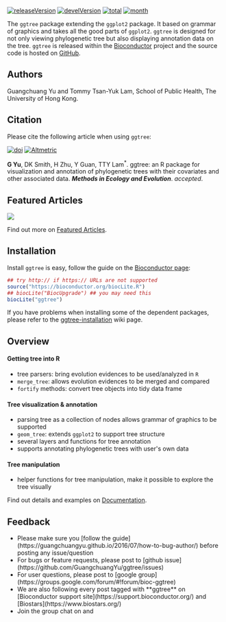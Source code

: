 <!-- AddToAny BEGIN -->
<div class="a2a_kit a2a_kit_size_32 a2a_default_style">
<a class="a2a_dd" href="//www.addtoany.com/share"></a>
<a class="a2a_button_facebook"></a>
<a class="a2a_button_twitter"></a>
<a class="a2a_button_google_plus"></a>
<a class="a2a_button_pinterest"></a>
<a class="a2a_button_reddit"></a>
<a class="a2a_button_sina_weibo"></a>
<a class="a2a_button_wechat"></a>
<a class="a2a_button_douban"></a>
</div>
<script async src="//static.addtoany.com/menu/page.js"></script>
<!-- AddToAny END -->

<link rel="stylesheet" href="https://guangchuangyu.github.io/css/font-awesome.min.css">

[![releaseVersion](https://img.shields.io/badge/release%20version-1.4.20-blue.svg?style=flat)](https://bioconductor.org/packages/ggtree)
[![develVersion](https://img.shields.io/badge/devel%20version-1.5.14-blue.svg?style=flat)](https://github.com/GuangchuangYu/ggtree)
[![total](https://img.shields.io/badge/downloads-13115/total-blue.svg?style=flat)](https://bioconductor.org/packages/stats/bioc/ggtree)
[![month](https://img.shields.io/badge/downloads-1122/month-blue.svg?style=flat)](https://bioconductor.org/packages/stats/bioc/ggtree)


The `ggtree` package extending the `ggplot2` package. It based on grammar of graphics and takes all the good parts of `ggplot2`.  `ggtree` is designed for not only viewing phylogenetic tree but also displaying annotation data on the tree. 
`ggtree` is released within the [Bioconductor](https://bioconductor.org/packages/ggtree/) project and the source code is hosted on <a href="https://github.com/GuangchuangYu/ggtree"><i class="fa fa-github fa-lg"></i> GitHub</a>.


## <i class="fa fa-user"></i> Authors

Guangchuang Yu and Tommy Tsan-Yuk Lam, School of Public Health, The University of Hong Kong.

## <i class="fa fa-book"></i> Citation

Please cite the following article when using `ggtree`:

[![doi](https://img.shields.io/badge/doi-10.1111/2041--210X.12628-blue.svg?style=flat)](http://dx.doi.org/10.1111/2041-210X.12628)
[![Altmetric](https://img.shields.io/badge/Altmetric-148-blue.svg?style=flat)](https://www.altmetric.com/details/10533079)

__G Yu__, DK Smith, H Zhu, Y Guan, TTY Lam<sup>\*</sup>. ggtree: an R package for visualization and annotation of phylogenetic trees with their covariates and other associated data. __*Methods in Ecology and Evolution*__. *accepted*. 

## <i class="fa fa-pencil"></i> Featured Articles

![](featured_img/2015_peiyu_1-s2.0-S1567134815300721-gr1.jpg)

<i class="fa fa-hand-o-right"></i> Find out more on <i class="fa fa-pencil"></i> [Featured Articles](https://guangchuangyu.github.io/ggtree/featuredArticles/).

## <i class="fa fa-download"></i> Installation

Install `ggtree` is easy, follow the guide on the [Bioconductor page](https://bioconductor.org/packages/ggtree/):

```r
## try http:// if https:// URLs are not supported
source("https://bioconductor.org/biocLite.R")
## biocLite("BiocUpgrade") ## you may need this
biocLite("ggtree")
```

If you have problems when installing some of the dependent packages, please refer to the [ggtree-installation](https://github.com/GuangchuangYu/ggtree/wiki/ggtree-installation) wiki page.

## <i class="fa fa-cogs"></i> Overview

#### <i class="fa fa-angle-double-right"></i> Getting tree into R

+ tree parsers: bring evolution evidences to be used/analyzed in `R`
+ `merge_tree`: allows evolution evidences to be merged and compared
+ `fortify` methods: convert tree objects into tidy data frame

#### <i class="fa fa-angle-double-right"></i> Tree visualization & annotation

+ parsing tree as a collection of nodes allows grammar of graphics to be supported
+ `geom_tree`: extends `ggplot2` to support tree structure
+ several layers and functions for tree annotation
+ supports annotating phylogenetic trees with user's own data

#### <i class="fa fa-angle-double-right"></i> Tree manipulation

+ helper functions for tree manipulation, make it possible to explore the tree visually

<i class="fa fa-hand-o-right"></i> Find out details and examples on <i class="fa fa-book"></i> [Documentation](https://guangchuangyu.github.io/ggtree/documentation/).


<!--

## <i class="fa fa-code-fork"></i> Projects that depend on ggtree

#### <i class="fa fa-angle-double-right"></i> CRAN packages

+ [emojifont](https://cran.r-project.org/package=emojifont): Emoji Fonts for using in R

-->


## <i class="fa fa-comments"></i> Feedback
<ul class="fa-ul">
	<li><i class="fa-li fa fa-hand-o-right"></i> Please make sure you [follow the guide](https://guangchuangyu.github.io/2016/07/how-to-bug-author/) before posting any issue/question</li>
	<li><i class="fa-li fa fa-bug"></i> For bugs or feature requests, please post to <i class="fa fa-github-alt"></i> [github issue](https://github.com/GuangchuangYu/ggtree/issues)</li>
	<li><i class="fa-li fa fa-question"></i>  For user questions, please post to <i class="fa fa-google"></i> [google group](https://groups.google.com/forum/#!forum/bioc-ggtree)</li>
	<li><i class="fa-li fa fa-support"></i> We are also following every post tagged with **ggtree** on [Bioconductor support site](https://support.bioconductor.org/) and [Biostars](https://www.biostars.org/)</li>
	<li><i class="fa-li fa fa-commenting"></i> Join the group chat on <a href="https://twitter.com/hashtag/ggtree"><i class="fa fa-twitter fa-lg"></i></a> and <a href="http://huati.weibo.com/k/ggtree"><i class="fa fa-weibo fa-lg"></i></a></li>
</ul>

